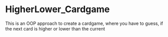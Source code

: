 # HigherLower_Cardgame
This is an OOP approach to create a cardgame, where you have to guess, if the next card is higher or lower than the current
